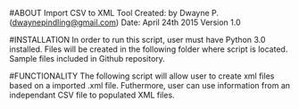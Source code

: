 #ABOUT
Import CSV to XML Tool
Created: by Dwayne P. (dwaynepindling@gmail.com)
Date: April 24th 2015
Version 1.0


#INSTALLATION
In order to run this script, user must have Python 3.0 installed.
Files will be created in the following folder where script is located.
Sample files included in Github repository.


#FUNCTIONALITY
The following script will allow user to create xml files based on a
imported .xml file. Futhermore, user can use information from an
independant CSV file to populated XML files.
